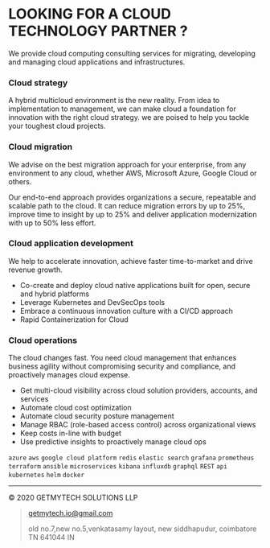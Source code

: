 # LOOKING FOR A CLOUD TECHNOLOGY PARTNER ?

We provide cloud computing consulting services for migrating, developing and managing cloud applications and infrastructures.

### Cloud strategy

A hybrid multicloud environment is the new reality. From idea to implementation to management, we can make cloud a foundation for innovation with the right cloud strategy. we are poised to help you tackle your toughest cloud projects.

### Cloud migration

We advise on the best migration approach for your enterprise, from any environment to any cloud, whether AWS, Microsoft Azure, Google Cloud or others. 

Our end-to-end approach provides organizations a secure, repeatable and scalable path to the cloud. It can reduce migration errors by up to 25%, improve time to insight by up to 25% and deliver application modernization with up to 50% less effort.

### Cloud application development

We help to accelerate innovation, achieve faster time-to-market and drive revenue growth.

- Co-create and deploy cloud native applications built for open, secure and hybrid platforms
- Leverage Kubernetes and DevSecOps tools
- Embrace a continuous innovation culture with a CI/CD approach
- Rapid Containerization for Cloud

### Cloud operations

The cloud changes fast. You need cloud management that enhances business agility without compromising security and compliance, and proactively manages cloud expense.

- Get multi-cloud visibility across cloud solution providers, accounts, and services
- Automate cloud cost optimization
- Automate cloud security posture management
- Manage RBAC (role-based access control) across organizational views
- Keep costs in-line with budget
- Use predictive insights to proactively manage cloud ops

`azure` `aws` `google cloud platform` `redis` `elastic search` `grafana` `prometheus` `terraform` `ansible` `microservices` `kibana` `influxdb` `graphql` `REST` `api` `kubernetes` `helm` `docker`

* * *
&copy; 2020 GETMYTECH SOLUTIONS LLP

> getmytech.io@gmail.com
>
> old no.7,new no.5,venkatasamy layout, new siddhapudur, coimbatore TN 641044 IN

